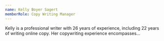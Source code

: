 ```yaml
---
name: Kelly Boyer Sagert
memberRole: Copy Writing Manager
---
```


Kelly is a professional writer with 26 years of experience, including 22 years of writing online copy. Her copywriting experience encompasses...